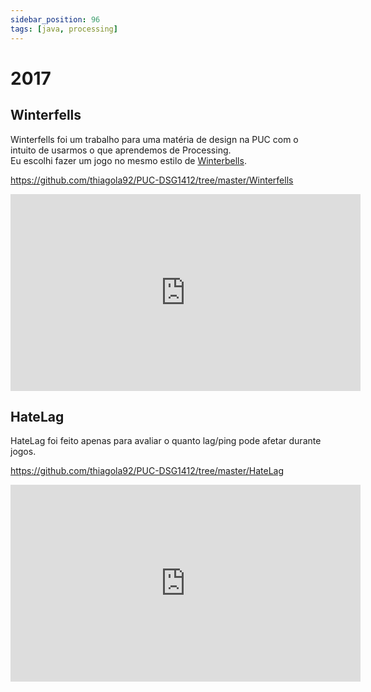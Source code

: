```yaml
---
sidebar_position: 96
tags: [java, processing]
---
```


# 2017

## Winterfells

Winterfells foi um trabalho para uma matéria de design na PUC com o intuito de usarmos o que aprendemos de Processing.  
Eu escolhi fazer um jogo no mesmo estilo de [Winterbells](http://www.ferryhalim.com/orisinal/g3/bells.htm).

https://github.com/thiagola92/PUC-DSG1412/tree/master/Winterfells  

<iframe width="560" height="315" src="https://www.youtube.com/embed/l5mj6_ScztI" title="YouTube video player" frameborder="0" allow="accelerometer; autoplay; clipboard-write; encrypted-media; gyroscope; picture-in-picture; web-share" allowfullscreen></iframe>  

## HateLag

HateLag foi feito apenas para avaliar o quanto lag/ping pode afetar durante jogos.  

https://github.com/thiagola92/PUC-DSG1412/tree/master/HateLag  

<iframe width="560" height="315" src="https://www.youtube.com/embed/zcCf5duGdDw" title="YouTube video player" frameborder="0" allow="accelerometer; autoplay; clipboard-write; encrypted-media; gyroscope; picture-in-picture; web-share" allowfullscreen></iframe>  